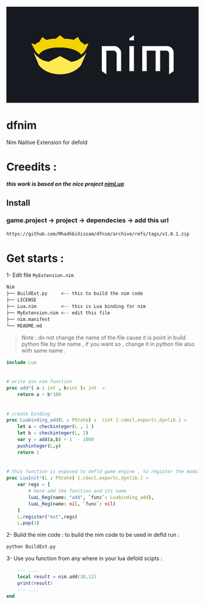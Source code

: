 [![](media/nim_logo_banner.png)](https://github.com/MhadhbiXissam/dfnim)
# dfnim
Nim Naitive Extension for defold

# Creedits : 
***this work is based on the nice project [nimLua](https://github.com/jangko/nimLUA)***
## Install 
### game.project -> project -> dependecies -> add this url 
```txt
https://github.com/MhadhbiXissam/dfnim/archive/refs/tags/v1.0.1.zip
```
# Get starts : 
1-  Edit file `MyExtension.nim`
```txt
Nim
├── BuildExt.py     <-- this to build the nim code 
├── LICENSE
├── Lua.nim         <-- this is Lua binding for nim 
├── MyExtension.nim <-- edit this file 
├── nim.manifest
└── README.md
```
>   Note : do not change the name of the file cause it is point in build python file by the name , if you want so , change it in python file also with same name .

```nim
include Lua


# write you nim function 
proc add*( a : int , b:int ): int  = 
    return a + b*100


# create binding 
proc Luabinding_add(L : PState) :  cint {.cdecl,exportc,dynlib.} =
    let a = checkinteger(L , 1 )
    let b = checkinteger(L, 2)
    var y = add(a,b) + 1  - 1000
    pushinteger(L,y)
    return 1 


# this function is exposed to defld game engine , to register the module 
proc LuaInit*(L : PState) {.cdecl,exportc,dynlib.} = 
    var regs = [
        # here add the function and its name 
        luaL_Reg(name: "add", `func`: Luabinding_add),
        luaL_Reg(name: nil, `func`: nil)
    ]
    L.register("ext",regs)
    L.pop(1)
```
2-  Build the nim code : 
to build the nim code to be used in defld run : 
```bash
python BuildExt.py 
```

3- Use you function from  any where in your lua defold scipts : 
```lua
    --- ....
	local result = nim.add(10,12)
	print(result) 
    --- ....
end
```
